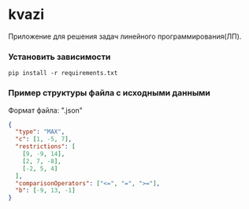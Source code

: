 # kvazi
Приложение для решения задач линейного программирования(ЛП).

### Установить зависимости

```shell
pip install -r requirements.txt
```

### Пример структуры файла с исходными данными
Формат файла: ".json"
```json
{
  "type": "MAX",
  "c": [1, -5, 7],
  "restrictions": [
    [9, -9, 14],
    [2, 7, -8],
    [-2, 5, 4]
  ],
  "comparisonOperators": ["<=", "=", ">="],
  "b": [-9, 13, -1]
}
```
